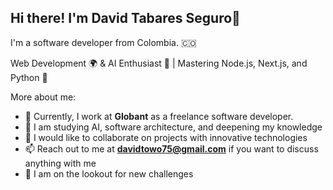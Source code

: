 ## Hi there! I'm David Tabares Seguro👋

I'm a software developer from Colombia. 🇨🇴

Web Development 🌍 & AI Enthusiast 🤖 | Mastering Node.js, Next.js, and Python 🐍

More about me:

- 🔭 Currently, I work at **Globant** as a freelance software developer.
- 🌱 I am studying AI, software architecture, and deepening my knowledge
- 👯 I would like to collaborate on projects with innovative technologies
- 📫 Reach out to me at **davidtowo75@gmail.com** if you want to discuss anything with me
- 👀 I am on the lookout for new challenges
